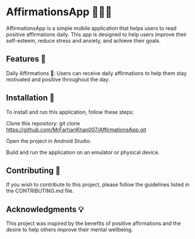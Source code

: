 # AffirmationsApp 🧘‍♂️💬
AffirmationsApp is a simple mobile application that helps users to read positive affirmations daily. This app is designed to help users improve their self-esteem, reduce stress and anxiety, and achieve their goals.

## Features 🚀
Daily Affirmations 📆: Users can receive daily affirmations to help them stay motivated and positive throughout the day.

## Installation 🔧
To install and run this application, follow these steps:

Clone this repository: git clone https://github.com/MrFarhanKhan007/AffirmationsApp.git

Open the project in Android Studio.

Build and run the application on an emulator or physical device.

## Contributing 👥
If you wish to contribute to this project, please follow the guidelines listed in the CONTRIBUTING.md file.

## Acknowledgments 💡
This project was inspired by the benefits of positive affirmations and the desire to help others improve their mental wellbeing.
